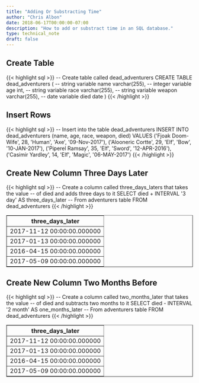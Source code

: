 ```yaml
---
title: "Adding Or Substracting Time"
author: "Chris Albon"
date: 2018-06-17T00:00:00-07:00
description: "How to add or substract time in an SQL database."
type: technical_note
draft: false
---
```


## Create Table

{{< highlight sql >}}
-- Create table called dead_adventurers
CREATE TABLE dead_adventurers (
    -- string variable
    name varchar(255),
    -- integer variable
    age int,
    -- string variable
    race varchar(255),
    -- string variable
    weapon varchar(255),
    -- date variable
    died date
)
{{< /highlight >}}

## Insert Rows

{{< highlight sql >}}
-- Insert into the table dead_adventurers
INSERT INTO dead_adventurers (name, age, race, weapon, died)
VALUES ('Fjoak Doom-Wife', 28, 'Human', 'Axe', '09-Nov-2017'),
       ('Alooneric Cortte', 29, 'Elf', 'Bow', '10-JAN-2017'),
       ('Piperel Ramsay', 35, 'Elf', 'Sword', '12-APR-2016'),
       ('Casimir Yardley', 14, 'Elf', 'Magic', '06-MAY-2017')
{{< /highlight >}}

## Create New Column Three Days Later 

{{< highlight sql >}}
-- Create a column called three_days_laters that takes the value
-- of died and adds three days to it
SELECT died + INTERVAL '3 day' AS three_days_later
-- From adventurers table
FROM dead_adventurers
{{< /highlight >}}
<table border="1" style="border-collapse:collapse">
<tr><th>three_days_later</th></tr>
<tr><td>2017-11-12 00:00:00.000000</td></tr>
<tr><td>2017-01-13 00:00:00.000000</td></tr>
<tr><td>2016-04-15 00:00:00.000000</td></tr>
<tr><td>2017-05-09 00:00:00.000000</td></tr></table>

## Create New Column Two Months Before 

{{< highlight sql >}}
-- Create a column called two_months_later that takes the value
-- of died and subtracts two months to it
SELECT died - INTERVAL '2 month' AS one_months_later
-- From adventurers table
FROM dead_adventurers
{{< /highlight >}}
<table border="1" style="border-collapse:collapse">
<tr><th>three_days_later</th></tr>
<tr><td>2017-11-12 00:00:00.000000</td></tr>
<tr><td>2017-01-13 00:00:00.000000</td></tr>
<tr><td>2016-04-15 00:00:00.000000</td></tr>
<tr><td>2017-05-09 00:00:00.000000</td></tr></table>